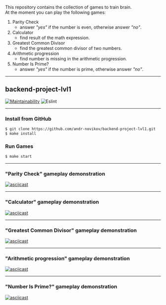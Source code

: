 This repository contains the collection of games to train brain.  
At the moment you can play the following games:
1. Parity Check
    * answer *"yes"* if the number is even, otherwise answer *"no"*.
2. Calculator
    * find result of the math expression.
3. Greatest Common Divisor
    * find the greatest common divisor of two numbers.
4. Arithmetic progression
    * find number is missing in the arithmetic progression.
5. Number Is Prime?
    * answer *"yes"* if the number is prime, otherwise answer *"no"*.

---

## backend-project-lvl1


[![Maintainability](https://api.codeclimate.com/v1/badges/aefe1af55335eabcb423/maintainability)](https://codeclimate.com/github/andr-novikov/backend-project-lvl1/maintainability)
![Eslint](https://github.com/andr-novikov/backend-project-lvl1/workflows/Eslint/badge.svg)

---

### Install from GitHub
``` sh
$ git clone https://github.com/andr-novikov/backend-project-lvl1.git
$ make install
```

### Run Games
``` sh
$ make start
```

---
### "Parity Check" gameplay demonstration
[![asciicast](https://asciinema.org/a/HHwyMdgPXegxnxMftj2YzIoeI.svg)](https://asciinema.org/a/HHwyMdgPXegxnxMftj2YzIoeI)

---
### "Calculator" gameplay demonstration
[![asciicast](https://asciinema.org/a/ktUHIdZA0P4yq9u7a33afqI5j.svg)](https://asciinema.org/a/ktUHIdZA0P4yq9u7a33afqI5j)

---
### "Greatest Common Divisor" gameplay demonstration
[![asciicast](https://asciinema.org/a/TA8poJee2LSdmi7mewMrIxNXa.svg)](https://asciinema.org/a/TA8poJee2LSdmi7mewMrIxNXa)

---
### "Arithmetic progression" gameplay demonstration
[![asciicast](https://asciinema.org/a/6cCDq7As3gLCWo9vAuWTz9kct.svg)](https://asciinema.org/a/6cCDq7As3gLCWo9vAuWTz9kct)

---
### "Number Is Prime?" gameplay demonstration
[![asciicast](https://asciinema.org/a/2lt98fWC2cVxRhUzZHOsyoBxR.svg)](https://asciinema.org/a/2lt98fWC2cVxRhUzZHOsyoBxR)